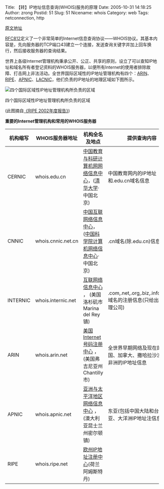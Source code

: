 Title: 【转】IP地址信息查询(WHOIS)服务的原理
Date: 2005-10-31 14:18:25
Author: zrong
Postid: 51
Slug: 51
Nicename: whois
Category: web
Tags: netconnection, http

[原文地址](http://www.intron.ac/technique/whois.html)

[RFC812](http://ftp.intron.ac/RFC/rfc812.txt)定义了一个非常简单的Internet信息查询协议——WHOIS协议。其基本内容是，先向服务器的TCP端口43建立一个连接，发送查询关键字并加上回车换行，然后接收服务器的查询结果。  

世界上各级Internet管理机构秉承公开、公正、共享的原则，设立了可以查知IP地址和域名所有者登记资料的WHOIS服务器，以便所有Internet的使用者排除故障、打击网上非法活动。全世界国际区域性的IP地址管理机构有四个：[ARIN](http://www.arin.net/)、[RIPE](http://www.ripe.net/)、[APNIC](http://www.apnic.net/)、[LACNIC](http://lacnic.net/)，他们负责的IP地址的地理区域如下图所示。

<!--more-->

![四个国际区域性IP地址管理机构所负责的区域](/wp-content/uploads/2005/rir.jpg)  

四个国际区域性IP地址管理机构所负责的区域  

(此图摘自[《RIPE 2002年度报告》](http://www.ripe.net/ripe/docs/ar2002.html))  

**重要的Internet管理机构和常用的WHOIS服务器**

|机构缩写| WHOIS服务器地址| 机构全名及地点| 提供查询内容|
|----|----|----|----|
|CERNIC| whois.edu.cn| [中国教育与科研计算机网网络信息中心](http://www.nic.edu.cn/)，([清华大学](http://www.tsinghua.edu.cn/)·中国北京)|中国教育网内的IP地址和.edu.cn域名信息|
|CNNIC| whois.cnnic.net.cn| [中国互联网络信息中心](http://www.cnnic.net.cn/)，([中国科学院计算机网络信息中心](http://www.cnic.ac.cn/)·中国北京)| .cn域名(除.edu.cn)信息|
|INTERNIC| whois.internic.net| [互联网络信息中心](http://www.internic.net/) ， (美国洛杉矶市Marina del Rey镇)| .com,.net,.org,.biz,.info,.name 域名的注册信息(只给出注册代理公司)|
|ARIN| whois.arin.net| [美国Internet号码注册中心](http://www.arin.net/) ， (美国弗吉尼亚州Chantilly市)|全世界早期网络及现在的美国、加拿大、撒哈拉沙漠以南非洲的IP地址信息|
|APNIC | whois.apnic.net| [亚洲与太平洋地区网络信息中心](http://www.apnic.net/)  ，(澳大利亚昆士兰州密尔顿镇)|东亚(包括中国大陆和台湾)、南亚、大洋洲IP地址注信息|
|RIPE| whois.ripe.net| [欧州IP地址注册中心](http://www.ripe.net/)(荷兰阿姆斯特丹)||

